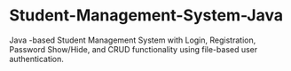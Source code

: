 # Student-Management-System-Java
Java -based Student Management System with Login, Registration, Password Show/Hide, and CRUD functionality using file-based user authentication.
